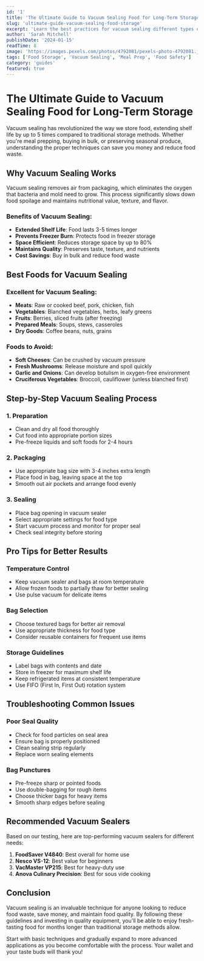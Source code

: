 ```yaml
---
id: '1'
title: 'The Ultimate Guide to Vacuum Sealing Food for Long-Term Storage'
slug: 'ultimate-guide-vacuum-sealing-food-storage'
excerpt: 'Learn the best practices for vacuum sealing different types of food to maximize freshness and extend shelf life by up to 5 times longer.'
author: 'Sarah Mitchell'
publishDate: '2024-01-15'
readTime: 8
image: 'https://images.pexels.com/photos/4792081/pexels-photo-4792081.jpeg?auto=compress&cs=tinysrgb&w=800'
tags: ['Food Storage', 'Vacuum Sealing', 'Meal Prep', 'Food Safety']
category: 'guides'
featured: true
---
```


# The Ultimate Guide to Vacuum Sealing Food for Long-Term Storage

Vacuum sealing has revolutionized the way we store food, extending shelf life by up to 5 times compared to traditional storage methods. Whether you're meal prepping, buying in bulk, or preserving seasonal produce, understanding the proper techniques can save you money and reduce food waste.

## Why Vacuum Sealing Works

Vacuum sealing removes air from packaging, which eliminates the oxygen that bacteria and mold need to grow. This process significantly slows down food spoilage and maintains nutritional value, texture, and flavor.

### Benefits of Vacuum Sealing:
- **Extended Shelf Life**: Food lasts 3-5 times longer
- **Prevents Freezer Burn**: Protects food in freezer storage
- **Space Efficient**: Reduces storage space by up to 80%
- **Maintains Quality**: Preserves taste, texture, and nutrients
- **Cost Savings**: Buy in bulk and reduce food waste

## Best Foods for Vacuum Sealing

### Excellent for Vacuum Sealing:
- **Meats**: Raw or cooked beef, pork, chicken, fish
- **Vegetables**: Blanched vegetables, herbs, leafy greens
- **Fruits**: Berries, sliced fruits (after freezing)
- **Prepared Meals**: Soups, stews, casseroles
- **Dry Goods**: Coffee beans, nuts, grains

### Foods to Avoid:
- **Soft Cheeses**: Can be crushed by vacuum pressure
- **Fresh Mushrooms**: Release moisture and spoil quickly
- **Garlic and Onions**: Can develop botulism in oxygen-free environment
- **Cruciferous Vegetables**: Broccoli, cauliflower (unless blanched first)

## Step-by-Step Vacuum Sealing Process

### 1. Preparation
- Clean and dry all food thoroughly
- Cut food into appropriate portion sizes
- Pre-freeze liquids and soft foods for 2-4 hours

### 2. Packaging
- Use appropriate bag size with 3-4 inches extra length
- Place food in bag, leaving space at the top
- Smooth out air pockets and arrange food evenly

### 3. Sealing
- Place bag opening in vacuum sealer
- Select appropriate settings for food type
- Start vacuum process and monitor for proper seal
- Check seal integrity before storing

## Pro Tips for Better Results

### Temperature Control
- Keep vacuum sealer and bags at room temperature
- Allow frozen foods to partially thaw for better sealing
- Use pulse vacuum for delicate items

### Bag Selection
- Choose textured bags for better air removal
- Use appropriate thickness for food type
- Consider reusable containers for frequent use items

### Storage Guidelines
- Label bags with contents and date
- Store in freezer for maximum shelf life
- Keep refrigerated items at consistent temperature
- Use FIFO (First In, First Out) rotation system

## Troubleshooting Common Issues

### Poor Seal Quality
- Check for food particles on seal area
- Ensure bag is properly positioned
- Clean sealing strip regularly
- Replace worn sealing elements

### Bag Punctures
- Pre-freeze sharp or pointed foods
- Use double-bagging for rough items
- Choose thicker bags for heavy items
- Smooth sharp edges before sealing

## Recommended Vacuum Sealers

Based on our testing, here are top-performing vacuum sealers for different needs:

1. **FoodSaver V4840**: Best overall for home use
2. **Nesco VS-12**: Best value for beginners  
3. **VacMaster VP215**: Best for heavy-duty use
4. **Anova Culinary Precision**: Best for sous vide cooking

## Conclusion

Vacuum sealing is an invaluable technique for anyone looking to reduce food waste, save money, and maintain food quality. By following these guidelines and investing in quality equipment, you'll be able to enjoy fresh-tasting food for months longer than traditional storage methods allow.

Start with basic techniques and gradually expand to more advanced applications as you become comfortable with the process. Your wallet and your taste buds will thank you!
